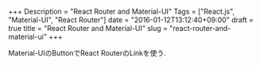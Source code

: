 +++
Description = "React Router and Material-UI"
Tags = ["React.js", "Material-UI", "React Router"]
date = "2016-01-12T13:12:40+09:00"
draft = true
title = "React Router and Material-UI"
slug = "react-router-and-material-ui"
+++

Material-UIのButtonでReact RouterのLinkを使う.

<!--more-->
